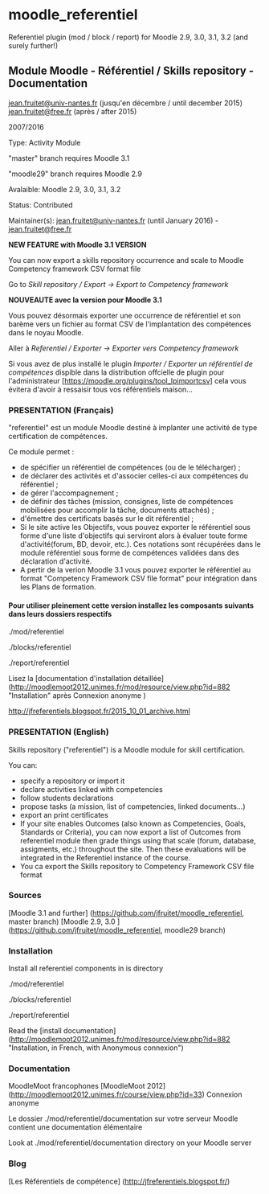 moodle_referentiel
==================

Referentiel plugin (mod / block / report) for Moodle  2.9, 3.0, 3.1, 3.2 (and surely further!)

## Module Moodle - Référentiel / Skills repository - Documentation

jean.fruitet@univ-nantes.fr   (jusqu'en décembre / until december 2015)
jean.fruitet@free.fr (après / after 2015)

2007/2016

Type: Activity Module

"master" branch requires Moodle 3.1

"moodle29" branch requires Moodle 2.9

Avalaible: Moodle 2.9, 3.0, 3.1, 3.2

Status: Contributed

Maintainer(s): jean.fruitet@univ-nantes.fr (until January 2016) - jean.fruitet@free.fr

**NEW FEATURE with Moodle 3.1 VERSION**

You can now export a skills repository occurrence and scale to Moodle Competency framework CSV format file 

Go to *Skill repository / Export -> Export to Competency framework*

**NOUVEAUTE avec la version pour Moodle 3.1**

Vous pouvez désormais exporter une occurrence de référentiel et son barème vers un fichier au format CSV de l'implantation des compétences dans le noyau Moodle.

Aller à *Referentiel / Exporter -> Exporter vers Competency framework*

Si vous avez de plus installé le plugin *Importer / Exporter un référentiel de compétences* dispible dans la distribution offcielle de plugin pour l'administrateur 
[https://moodle.org/plugins/tool_lpimportcsv] 
cela vous évitera d'avoir à ressaisir tous vos référentiels maison...

### PRESENTATION (Français)

"referentiel" est un module Moodle destiné à implanter une activité de type certification
de compétences.

Ce module permet :

* de spécifier un référentiel de compétences (ou de le télécharger) ;
* de déclarer des activités et d'associer celles-ci aux compétences du référentiel ;
* de gérer l'accompagnement ;
* de définir des tâches (mission, consignes, liste de compétences mobilisées pour accomplir la tâche, documents attachés) ;
* d'émettre des certificats basés sur le dit référentiel ;
* Si le site active les Objectifs, vous pouvez exporter le référentiel sous forme d'une
liste d'objectifs qui serviront alors à évaluer toute forme d'activité(forum, BD, devoir, etc.).
Ces notations sont récupérées dans le module référentiel sous forme de compétences validées dans des déclaration d'activité.
* A pertir de la verion Moodle 3.1 vous pouvez exporter le référentiel au format  "Competency Framework CSV file format" pour intégration dans les Plans de formation.

#### Pour utiliser pleinement cette version installez les composants suivants dans leurs dossiers respectifs

./mod/referentiel

./blocks/referentiel

./report/referentiel

Lisez la [documentation d'installation détaillée] (http://moodlemoot2012.unimes.fr/mod/resource/view.php?id=882 "Installation" après Connexion anonyme )

http://jfreferentiels.blogspot.fr/2015_10_01_archive.html

### PRESENTATION (English)

Skills repository ("referentiel") is a Moodle module for skill certification.

You can:

* specify a repository or import it
* declare activities linked with competencies
* follow students declarations
* propose tasks (a mission, list of competencies, linked documents...)
* export an print certificates
* If your site enables Outcomes (also known as Competencies, Goals, Standards or Criteria), you can now export a list of Outcomes from referentiel module then grade things using
that scale (forum, database, assigments, etc.) throughout the site. Then these evaluations will be integrated in the Referentiel instance of the course.
* You ca export the Skills repository to Competency Framework CSV file format

### Sources

[Moodle 3.1 and further] (https://github.com/jfruitet/moodle_referentiel, master branch)
[Moodle 2.9, 3.0 ] (https://github.com/jfruitet/moodle_referentiel, moodle29 branch)

### Installation

Install all referentiel components in is directory

./mod/referentiel

./blocks/referentiel

./report/referentiel

Read the [install documentation] (http://moodlemoot2012.unimes.fr/mod/resource/view.php?id=882 "Installation, in French, with Anonymous connexion")

### Documentation

MoodleMoot francophones
[MoodleMoot 2012] (http://moodlemoot2012.unimes.fr/course/view.php?id=33) Connexion anonyme

Le dossier
./mod/referentiel/documentation
sur votre serveur Moodle contient une documentation élémentaire

Look at
./mod/referentiel/documentation directory on your Moodle server

### Blog
[Les Référentiels de compétence] (http://jfreferentiels.blogspot.fr/)
